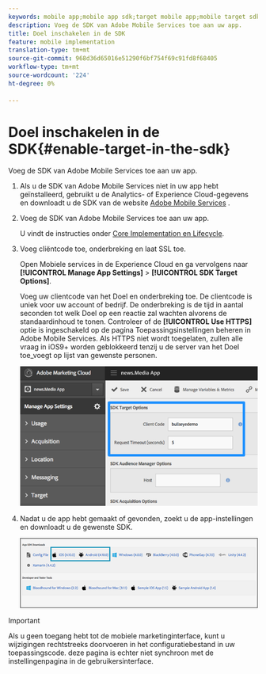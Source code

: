 ```yaml
---
keywords: mobile app;mobile app sdk;target mobile app;mobile target sdk;mobile app sdk;enable target in sdk
description: Voeg de SDK van Adobe Mobile Services toe aan uw app.
title: Doel inschakelen in de SDK
feature: mobile implementation
translation-type: tm+mt
source-git-commit: 968d36d65016e51290f6bf754f69c91fd8f68405
workflow-type: tm+mt
source-wordcount: '224'
ht-degree: 0%

---
```



# Doel inschakelen in de SDK{#enable-target-in-the-sdk}

Voeg de SDK van Adobe Mobile Services toe aan uw app.

1. Als u de SDK van Adobe Mobile Services niet in uw app hebt geïnstalleerd, gebruikt u de Analytics- of Experience Cloud-gegevens en downloadt u de SDK van de website [Adobe Mobile Services](https://mobilemarketing.adobe.com) .

1. Voeg de SDK van Adobe Mobile Services toe aan uw app.

   U vindt de instructies onder [Core Implementation en Lifecycle](https://experienceleague.adobe.com/docs/mobile-services/ios/getting-started-ios/dev-qs.html).

1. Voeg cliëntcode toe, onderbreking en laat SSL toe.

   Open Mobiele services in de Experience Cloud en ga vervolgens naar **[!UICONTROL Manage App Settings]** > **[!UICONTROL SDK Target Options]**.

   Voeg uw clientcode van het Doel en onderbreking toe. De clientcode is uniek voor uw account of bedrijf. De onderbreking is de tijd in aantal seconden tot welk Doel op een reactie zal wachten alvorens de standaardinhoud te tonen. Controleer of de **[!UICONTROL Use HTTPS]** optie is ingeschakeld op de pagina Toepassingsinstellingen beheren in Adobe Mobile Services. Als HTTPS niet wordt toegelaten, zullen alle vraag in iOS9+ worden geblokkeerd tenzij u de server van het Doel toe_voegt op lijst van gewenste personen.

   ![](assets/mobile-clientcode.png)

1. Nadat u de app hebt gemaakt of gevonden, zoekt u de app-instellingen en downloadt u de gewenste SDK.

   ![](assets/download-sdk.png)

>[!IMPORTANT]
>
> Als u geen toegang hebt tot de mobiele marketinginterface, kunt u wijzigingen rechtstreeks doorvoeren in het configuratiebestand in uw toepassingscode. deze pagina is echter niet synchroon met de instellingenpagina in de gebruikersinterface.

